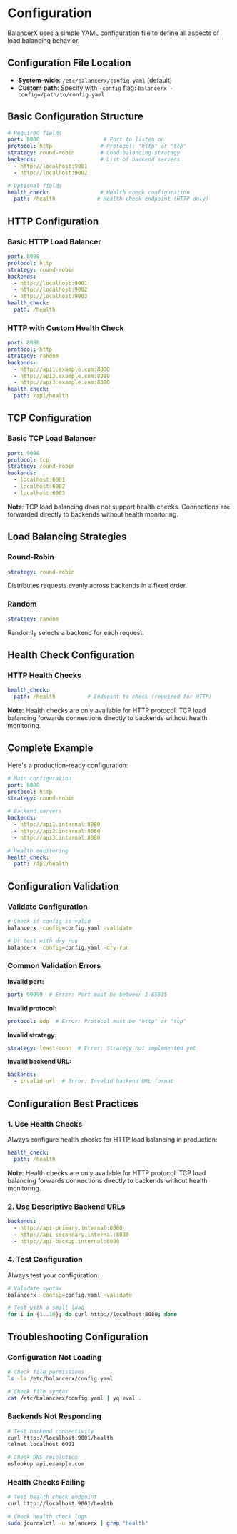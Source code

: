 # Configuration

BalancerX uses a simple YAML configuration file to define all aspects of load balancing behavior.

## Configuration File Location

- **System-wide**: `/etc/balancerx/config.yaml` (default)
- **Custom path**: Specify with `-config` flag: `balancerx -config=/path/to/config.yaml`

## Basic Configuration Structure

```yaml
# Required fields
port: 8080                    # Port to listen on
protocol: http               # Protocol: "http" or "tcp"
strategy: round-robin        # Load balancing strategy
backends:                    # List of backend servers
  - http://localhost:9001
  - http://localhost:9002

# Optional fields
health_check:                # Health check configuration
  path: /health             # Health check endpoint (HTTP only)
```

## HTTP Configuration

### Basic HTTP Load Balancer

```yaml
port: 8080
protocol: http
strategy: round-robin
backends:
  - http://localhost:9001
  - http://localhost:9002
  - http://localhost:9003
health_check:
  path: /health
```

### HTTP with Custom Health Check

```yaml
port: 8080
protocol: http
strategy: random
backends:
  - http://api1.example.com:8080
  - http://api2.example.com:8080
  - http://api3.example.com:8080
health_check:
  path: /api/health
```

## TCP Configuration

### Basic TCP Load Balancer

```yaml
port: 9090
protocol: tcp
strategy: round-robin
backends:
  - localhost:6001
  - localhost:6002
  - localhost:6003
```

**Note**: TCP load balancing does not support health checks. Connections are forwarded directly to backends without health monitoring.


## Load Balancing Strategies

### Round-Robin

```yaml
strategy: round-robin
```

Distributes requests evenly across backends in a fixed order.

### Random

```yaml
strategy: random
```

Randomly selects a backend for each request.

## Health Check Configuration

### HTTP Health Checks

```yaml
health_check:
  path: /health          # Endpoint to check (required for HTTP)
```

**Note**: Health checks are only available for HTTP protocol. TCP load balancing forwards connections directly to backends without health monitoring.


## Complete Example

Here's a production-ready configuration:

```yaml
# Main configuration
port: 8080
protocol: http
strategy: round-robin

# Backend servers
backends:
  - http://api1.internal:8080
  - http://api2.internal:8080
  - http://api3.internal:8080

# Health monitoring
health_check:
  path: /api/health
```

## Configuration Validation

### Validate Configuration

```bash
# Check if config is valid
balancerx -config=config.yaml -validate

# Or test with dry run
balancerx -config=config.yaml -dry-run
```

### Common Validation Errors

**Invalid port:**
```yaml
port: 99999  # Error: Port must be between 1-65535
```

**Invalid protocol:**
```yaml
protocol: udp  # Error: Protocol must be "http" or "tcp"
```

**Invalid strategy:**
```yaml
strategy: least-conn  # Error: Strategy not implemented yet
```

**Invalid backend URL:**
```yaml
backends:
  - invalid-url  # Error: Invalid backend URL format
```

## Configuration Best Practices

### 1. Use Health Checks

Always configure health checks for HTTP load balancing in production:

```yaml
health_check:
  path: /health
```

**Note**: Health checks are only available for HTTP protocol. TCP load balancing forwards connections directly to backends without health monitoring.

### 2. Use Descriptive Backend URLs

```yaml
backends:
  - http://api-primary.internal:8080
  - http://api-secondary.internal:8080
  - http://api-backup.internal:8080
```

### 4. Test Configuration

Always test your configuration:

```bash
# Validate syntax
balancerx -config=config.yaml -validate

# Test with a small load
for i in {1..10}; do curl http://localhost:8080; done
```

## Troubleshooting Configuration

### Configuration Not Loading

```bash
# Check file permissions
ls -la /etc/balancerx/config.yaml

# Check file syntax
cat /etc/balancerx/config.yaml | yq eval .
```

### Backends Not Responding

```bash
# Test backend connectivity
curl http://localhost:9001/health
telnet localhost 6001

# Check DNS resolution
nslookup api.example.com
```

### Health Checks Failing

```bash
# Test health check endpoint
curl http://localhost:9001/health

# Check health check logs
sudo journalctl -u balancerx | grep "health"
```